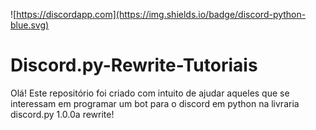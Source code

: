 ![https://discordapp.com](https://img.shields.io/badge/discord-python-blue.svg)
# Discord.py-Rewrite-Tutoriais
Olá! Este repositório foi criado com intuito de ajudar aqueles que se interessam em programar um bot para o discord em python na livraria discord.py 1.0.0a rewrite!
